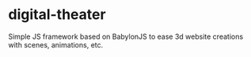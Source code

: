 # digital-theater
Simple JS framework based on BabylonJS to ease 3d website creations with scenes, animations, etc.
